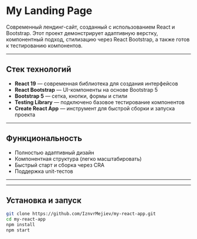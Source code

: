 #  My Landing Page

Современный лендинг-сайт, созданный с использованием React и Bootstrap. Этот проект демонстрирует адаптивную верстку, компонентный подход, стилизацию через React Bootstrap, а также готов к тестированию компонентов.

---

##  Стек технологий

-  **React 19** — современная библиотека для создания интерфейсов
-  **React Bootstrap** — UI-компоненты на основе Bootstrap 5
-  **Bootstrap 5** — сетка, кнопки, формы и стили
-  **Testing Library** — подключено базовое тестирование компонентов
-  **Create React App** — инструмент для быстрой сборки и запуска проекта

---

##  Функциональность

-  Полностью адаптивный дизайн
-  Компонентная структура (легко масштабировать)
-  Быстрый старт и сборка через CRA
-  Поддержка unit-тестов

---



---

##  Установка и запуск

```bash
git clone https://github.com/IznvrMejiev/my-react-app.git
cd my-react-app
npm install
npm start
